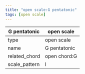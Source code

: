 ```yaml
---
title: "open scale:G pentatonic"
tags: [open scale]
---
```


|G pentatonic|open scale|
|---|---|
|type|open scale|
|name|G pentatonic|
|related_chord|open chord:G|
|scale_pattern|I|


